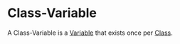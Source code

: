 # Class-Variable

A Class-Variable is a [Variable](250000008.md) that exists once per [Class](250000029.md).